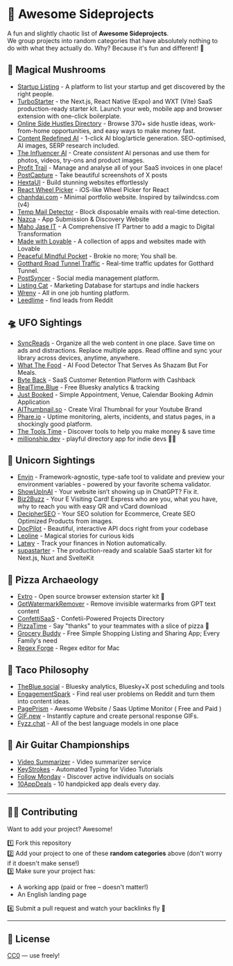 # 🚀 Awesome Sideprojects

A fun and slightly chaotic list of **Awesome Sideprojects**.  
We group projects into random categories that have absolutely nothing to do with what they actually do. Why? Because it's fun and different! 🎉

## 🎩 Magical Mushrooms

- [Startup Listing](https://startuplist.ing) - A platform to list your startup and get discovered by the right people.
- [TurboStarter](https://www.turbostarter.dev) - the Next.js, React Native (Expo) and WXT (Vite) SaaS production-ready starter kit. Launch your web, mobile app and browser extension with one-click boilerplate.
- [Online Side Hustles Directory](https://esidehustles.com) - Browse 370+ side hustle ideas, work-from-home opportunities, and easy ways to make money fast.
- [Content Redefined AI](https://www.contentredefined.ai) - 1-click AI blog/article generation. SEO-optimised, AI images, SERP research included.
- [The Influencer AI](https://www.theinfluencer.ai) - Create *consistent* AI personas and use them for photos, videos, try-ons and product images.
- [Profit Trail](https://profit-trail.com) - Manage and analyse all of your SaaS invoices in one place!
- [PostCapture](https://postcapture.com) - Take beautiful screenshots of X posts
- [HextaUI](https://hextaui.com) - Build stunning websites effortlessly
- [React Wheel Picker](https://react-wheel-picker.chanhdai.com) - iOS-like Wheel Picker for React
- [chanhdai.com](https://chanhdai.com) - Minimal portfolio website. Inspired by tailwindcss.com (v4)
- [Temp Mail Detector](https://tempmaildetector.com) - Block disposable emails with real-time detection.
- [Nazca](https://nazca.my) - App Submission & Discovery Website
- [Maho Jase IT](https://www.mjit.in) - A Comprehensive IT Partner to add a magic to Digital Transformation
- [Made with Lovable](https://madewithlovable.com) - A collection of apps and websites made with Lovable
- [Peaceful Mindful Pocket](https://peacefulmindfulpocket.com) - Brokie no more; You shall be.
- [Gotthard Road Tunnel Traffic](https://gotthard-tunnel.com/en/home) - Real-time traffic updates for Gotthard Tunnel.
- [PostSyncer](https://postsyncer.com) - Social media management platform.
- [Listing Cat](https://www.listingcat.com) - Marketing Database for startups and indie hackers
- [Wreny](https://www.wreny.app) - All in one job hunting platform.
- [Leedlime](https://leedlime.com) - find leads from Reddit

## 🛸 UFO Sightings

- [SyncReads](https://syncreads.com) - Organize all the web content in one place. Save time on ads and distractions. Replace multiple apps. Read offline and sync your library across devices, anytime, anywhere.
- [What The Food](https://whatthefood.io) - AI Food Detector That Serves As Shazam But For Meals. 
- [Byte Back](https://byteback.pro) - SaaS Customer Retention Platform with Cashback
- [RealTime.Blue](https://realtime.blue) - Free Bluesky analytics & tracking
- [Just Booked](https://justbooked.mjit.in) - Simple Appointment, Venue, Calendar Booking Admin Application
- [AIThumbnail.so](https://aithumbnail.so) - Create Viral Thumbnail for your Youtube Brand
- [Phare.io](https://phare.io/) - Uptime monitoring, alerts, incidents, and status pages, in a shockingly good platform.
- [The Tools Time](https://toolstimes.com) - Discover tools to help you make money & save time
- [millionship.dev](https://millionship.dev) - playful directory app for indie devs 🏴‍☠️

## 🦄 Unicorn Sightings

- [Envin](https://envin.turbostarter.dev) - Framework-agnostic, type-safe tool to validate and preview your environment variables - powered by your favorite schema validator.
- [ShowUpInAI](https://showupinai.com) - Your website isn’t showing up in ChatGPT? Fix it.
- [Biz2Buzz](https://biz2buzz.in) - Your E Visiting Card! Express who are you, what you have, why to reach you with easy QR and vCard download
- [DecipherSEO](https://decipherseo.com) - Your SEO solution for Ecommerce, Create SEO Optimized Products from images.
- [DocPilot](https://docpilot.dev/) - Beautiful, interactive API docs right from your codebase
- [Leoline](https://leoline.fun) - Magical stories for curious kids
- [Latwy](https://latwy.co) - Track your finances in Notion automatically.
- [supastarter](https://supastarter.dev) - The production-ready and scalable SaaS starter kit for Next.js, Nuxt and SvelteKit

## 🍕 Pizza Archaeology

- [Extro](https://git.new/extro) - Open source browser extension starter kit 🧩
- [GptWatermarkRemover](https://gpt-watermark-remover.com) - Remove invisible watermarks from GPT text content
- [ConfettiSaaS](https://confettisaas.com) - Confetii-Powered Projects Directory
- [PizzaTime](https://pizza-time.app) - Say "thanks" to your teammates with a slice of pizza 🍕
- [Grocery Buddy](https://grocerybuddy.mjit.in) - Free Simple Shopping Listing and Sharing App; Every Family's need
- [Regex Forge](https://regexforge.com) - Regex editor for Mac

## 🌮 Taco Philosophy

- [TheBlue.social](https://theblue.social) - Bluesky analytics, Bluesky+X post scheduling and tools
- [EngagementSpark](https://engagementspark.xyz/) - Find real user problems on Reddit and turn them into content ideas.
- [PagePrism](https://pageprism.com) - Awesome Website / Saas Uptime Monitor ( Free and Paid )
- [GIF.new](https://www.gif.new/) - Instantly capture and create personal response GIFs.
- [Fyzz.chat](https://www.fyzz.chat/chat) - All of the best language models in one place

## 🎸 Air Guitar Championships

- [Video Summarizer](https://summarizevideo.ai) - Video summarizer service
- [KeyStrokes](https://www.keystrok.es) - Automated Typing for Video Tutorials
- [Follow Monday](https://followmonday.com) - Discover active individuals on socials
- [10AppDeals](https://10appdeals.com) - 10 handpicked app deals every day.

---

## 🧙‍♂️ Contributing

Want to add your project? Awesome!

1️⃣ Fork this repository  
2️⃣ Add your project to one of these **random categories** above (don't worry if it doesn't make sense!)  
3️⃣ Make sure your project has:

- A working app (paid or free – doesn't matter!)
- An English landing page

4️⃣ Submit a pull request and watch your backlinks fly 🚀

---

## 📜 License

[CC0](https://creativecommons.org/publicdomain/zero/1.0/) — use freely!
